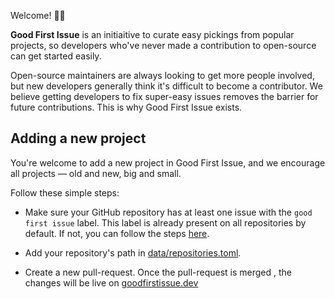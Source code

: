 
Welcome! 👋🏼  
  
**Good First Issue** is an initiaitive to curate easy pickings from popular projects, so developers who've never made a contribution to open-source can get started easily.
    
Open-source maintainers are always looking  to get more people involved, but new developers generally think it's difficult to become a contributor. We believe getting developers to fix super-easy issues removes the barrier for future contributions. This is why Good First Issue exists.
 
## Adding a new project  
  
You're welcome to add a new project in Good First Issue, and we encourage all projects &mdash; old and new, big and small.

Follow these simple steps:
  
* Make sure your GitHub repository has at least one issue with the `good first issue` label. This label is already present on all repositories by default. If not, you can follow the steps [here](https://help.github.com/en/github/managing-your-work-on-github/applying-labels-to-issues-and-pull-requests).

* Add your repository's path in [data/repositories.toml](data/repositories.toml).

* Create a new pull-request. Once the pull-request is merged , the changes will be live on [goodfirstissue.dev](https://goodfirstissue.dev/)
 

 
